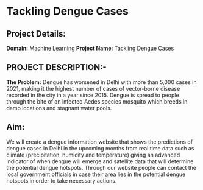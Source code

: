 # Tackling Dengue Cases
## Project Details:
**Domain:** Machine Learning
**Project Name:** Tackling Dengue Cases

## PROJECT DESCRIPTION:-
**The Problem:**
Dengue has worsened in Delhi with more than 5,000 cases in 2021, making it the highest number of cases of vector-borne disease recorded in the city in a year since 2015. Dengue is spread to people through the bite of an infected Aedes species mosquito which breeds in damp locations and stagnant water pools.

## Aim:
We will create a dengue information website that shows the predictions of dengue cases in Delhi in the upcoming months from real time data such as climate (precipitation, humidity and temperature) giving an advanced indicator of when dengue will emerge and satellite data that will determine the potential dengue hotspots. Through our website people can contact the local government officials in case their area lies in the potential dengue hotspots in order to take necessary actions.
